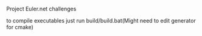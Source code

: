 Project Euler.net challenges

to compile executables just run build/build.bat(Might need to edit generator for cmake)
